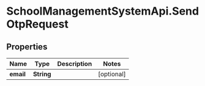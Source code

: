 # SchoolManagementSystemApi.SendOtpRequest

## Properties
Name | Type | Description | Notes
------------ | ------------- | ------------- | -------------
**email** | **String** |  | [optional] 

